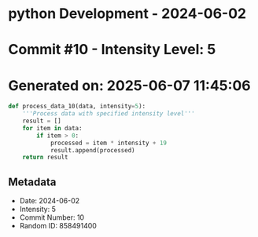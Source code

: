 ﻿# python Development - 2024-06-02
# Commit #10 - Intensity Level: 5
# Generated on: 2025-06-07 11:45:06
```python
def process_data_10(data, intensity=5):
    '''Process data with specified intensity level'''
    result = []
    for item in data:
        if item > 0:
            processed = item * intensity + 19
            result.append(processed)
    return result
```
## Metadata
- Date: 2024-06-02
- Intensity: 5
- Commit Number: 10
- Random ID: 858491400
